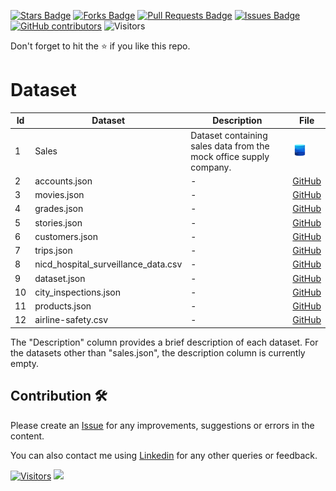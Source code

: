 <a href="https://github.com/drshahizan/dataset/stargazers"><img src="https://img.shields.io/github/stars/drshahizan/dataset" alt="Stars Badge"/></a>
<a href="https://github.com/drshahizan/dataset/network/members"><img src="https://img.shields.io/github/forks/drshahizan/dataset" alt="Forks Badge"/></a>
<a href="https://github.com/drshahizan/dataset/pulls"><img src="https://img.shields.io/github/issues-pr/drshahizan/dataset" alt="Pull Requests Badge"/></a>
<a href="https://github.com/drshahizan/dataset/issues"><img src="https://img.shields.io/github/issues/drshahizan/dataset" alt="Issues Badge"/></a>
<a href="https://github.com/drshahizan/dataset/graphs/contributors"><img alt="GitHub contributors" src="https://img.shields.io/github/contributors/drshahizan/dataset?color=2b9348"></a>
![Visitors](https://api.visitorbadge.io/api/visitors?path=https%3A%2F%2Fgithub.com%2Fdrshahizan%2Fdataset&labelColor=%23d9e3f0&countColor=%23697689&style=flat)

Don't forget to hit the :star: if you like this repo.

# Dataset

| Id | Dataset | Description | File |
|----|---------|-------------|------|
| 1  | Sales | Dataset containing sales data from the mock office supply company. | <a href="/mongodb/01-sales" ><img src="images/dataset.png" width="24px" height="24px"></a> |
| 2  | accounts.json | - | [GitHub]() |
| 3  | movies.json | - | [GitHub]() |
| 4  | grades.json | - | [GitHub]( ) |
| 5  | stories.json | - | [GitHub]() |
| 6  | customers.json | - | [GitHub]() |
| 7  | trips.json | - | [GitHub]() |
| 8  | nicd_hospital_surveillance_data.csv | - | [GitHub]() |
| 9  | dataset.json | - | [GitHub]() |
| 10 | city_inspections.json | - | [GitHub]() |
| 11 | products.json | - | [GitHub]() |
| 12 | airline-safety.csv | - | [GitHub]() |

The "Description" column provides a brief description of each dataset. For the datasets other than "sales.json", the description column is currently empty.

## Contribution 🛠️
Please create an [Issue](https://github.com/drshahizan/Python_EDA/issues) for any improvements, suggestions or errors in the content.

You can also contact me using [Linkedin](https://www.linkedin.com/in/drshahizan/) for any other queries or feedback.

[![Visitors](https://api.visitorbadge.io/api/visitors?path=https%3A%2F%2Fgithub.com%2Fdrshahizan&labelColor=%23697689&countColor=%23555555&style=plastic)](https://visitorbadge.io/status?path=https%3A%2F%2Fgithub.com%2Fdrshahizan)
![](https://hit.yhype.me/github/profile?user_id=81284918)

